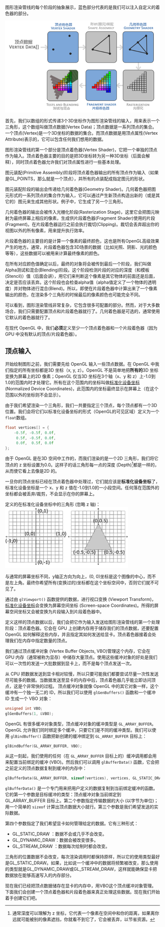 图形渲染管线的每个阶段的抽象展示，蓝色部分代表的是我们可以注入自定义的着色器的部分。

![img](../images/OpenGL_Graphics_Pipeline.png)

首先，我们以数组的形式传递3个3D坐标作为图形渲染管线的输入，用来表示一个三角形，这个数组叫做顶点数据(Vertex Data)；顶点数据是一系列顶点的集合。一个顶点(Vertex)是一个3D坐标的数据的集合。而顶点数据是用顶点属性(Vertex Attribute)表示的，它可以包含任何我们想用的数据。

图形渲染管线的第一个部分是顶点着色器(Vertex Shader)，它把一个单独的顶点作为输入。顶点着色器主要的目的是把3D坐标转为另一种3D坐标（后面会解释），同时顶点着色器允许我们对顶点属性进行一些基本处理。

图元装配(Primitive Assembly)阶段将顶点着色器输出的所有顶点作为输入（如果是GL_POINTS，那么就是一个顶点），并所有的点装配成指定图元的形状。

图元装配阶段的输出会传递给几何着色器(Geometry Shader)。几何着色器把图元形式的一系列顶点的集合作为输入，它可以通过产生新顶点构造出新的（或是其它的）图元来生成其他形状。例子中，它生成了另一个三角形。

几何着色器的输出会被传入光栅化阶段(Rasterization Stage)，这里它会把图元映射为最终屏幕上相应的像素，生成供片段着色器(Fragment Shader)使用的片段(Fragment)。在片段着色器运行之前会执行裁切(Clipping)。裁切会丢弃超出你的视图以外的所有像素，用来提升执行效率。

片段着色器的主要目的是计算一个像素的最终颜色，这也是所有OpenGL高级效果产生的地方。通常，片段着色器包含3D场景的数据（比如光照、阴影、光的颜色等等），这些数据可以被用来计算最终像素的颜色。

在所有对应颜色值确定以后，最终的对象将会被传到最后一个阶段，我们叫做Alpha测试和混合(Blending)阶段。这个阶段检测片段的对应的深度（和模板(Stencil)）值（后面会讲），用它们来判断这个像素是其它物体的前面还是后面，决定是否应该丢弃。这个阶段也会检查alpha值（alpha值定义了一个物体的透明度）并对物体进行混合(Blend)。所以，即使在片段着色器中计算出来了一个像素输出的颜色，在渲染多个三角形的时候最后的像素颜色也可能完全不同。

可以看到，图形渲染管线非常复杂，它包含很多可配置的部分。然而，对于大多数场合，我们只需要配置顶点和片段着色器就行了。几何着色器是可选的，通常使用它默认的着色器就行了。

在现代 OpenGL 中，我们**必须**定义至少一个顶点着色器和一个片段着色器（因为 GPU 中没有默认的顶点/片段着色器）。

## 顶点输入

开始绘制图形之前，我们需要先给 OpenGL 输入一些顶点数据。在 OpenGL 中我们指定的所有坐标都是3D 坐标（x, y, z）。OpenGL 不是简单地把**所有的**3D 坐标变换为屏幕上的2D 像素；OpenGL 仅当3D 坐标在3个轴（x、y 和 z）上-1.0到1.0的范围内时才处理它。所有在这个范围内的坐标叫做[标准化设备坐标](标准化设备坐标.md) (Normalized Device Coordinates)，此范围内的坐标最终显示在屏幕上（在这个范围以外的坐标则不会显示）。

由于我们希望渲染一个三角形，我们一共要指定三个顶点，每个顶点都有一个3D位置。我们会将它们以标准化设备坐标的形式（OpenGL的可见区域）定义为一个`float`数组。

```c++
float vertices[] = {
    -0.5f, -0.5f, 0.0f,
     0.5f, -0.5f, 0.0f,
     0.0f,  0.5f, 0.0f
};
```

由于 OpenGL 是在3D 空间中工作的，而我们渲染的是一个2D 三角形，我们将它顶点的 z 坐标设置为0.0。这样子的话三角形每一点的深度 (Depth)[^depth]都是一样的，从而使它看上去像是2D 的。

> [^depth]: 通常深度可以理解为 z 坐标，它代表一个像素在空间中和你的距离，如果离你远就可能被别的像素遮挡，你就看不到它了，它会被丢弃，以节省资源。

一旦你的顶点坐标已经在顶点着色器中处理过，它们就应该是**标准化设备坐标**了，标准化设备坐标是一个 x、y 和 z 值在-1.0到1.0的一小段空间。任何落在范围外的坐标都会被丢弃/裁剪，不会显示在你的屏幕上。

定义的在标准化设备坐标中的三角形 (忽略 z 轴)：
![NDC](../images/opengl-ndc.png)

与通常的屏幕坐标不同，y轴正方向为向上，(0, 0)坐标是这个图像的中心，而不是左上角。最终你希望所有(变换过的)坐标都在这个坐标空间中，否则它们就不可见了。

通过由 `glViewport()` 函数提供的数据，进行视口变换 (Viewport Transform)，[标准化设备坐标](标准化设备坐标.md)会变换为屏幕空间坐标 (Screen-space Coordinates)。所得的屏幕空间坐标又会被变换为片段输入到片段着色器中。

定义这样的顶点数据以后，我们会把它作为输入发送给图形渲染管线的第一个处理阶段：顶点着色器。它会在 GPU 上创建内存用于储存我们的顶点数据，还要配置 OpenGL 如何解释这些内存，并且指定其如何发送给显卡。顶点着色器接着会处理我们在内存中指定数量的顶点。

我们通过顶点缓冲对象 (Vertex Buffer Objects, VBO)管理这个内存，它会在 GPU 内存（通常被称为显存）中储存大量顶点。使用这些缓冲对象的好处是我们可以一次性的发送一大批数据到显卡上，而不是每个顶点发送一次。

从 CPU 把数据发送到显卡相对较慢，所以只要可能我们都要尝试尽量一次性发送尽可能多的数据。当数据发送至显卡的内存中后，顶点着色器几乎能立即访问顶点，这是个非常快的过程。
顶点缓冲对象就像 OpenGL 中的其它对象一样，这个缓冲有一个独一无二的 ID，所以我们可以使用 `glGenBuffers()` 函数和一个缓冲 ID 生成一个 VBO 对象：

```c++
unsigned int VBO;
glGenBuffers(1, &VBO);
```

OpenGL 有很多缓冲对象类型，顶点缓冲对象的缓冲类型是 `GL_ARRAY_BUFFER`。OpenGL 允许我们同时绑定多个缓冲，只要它们是不同的缓冲类型。我们可以使用 `glBindBuffer()` 函数把新创建的缓冲绑定到 `GL_ARRAY_BUFFER` 目标上：

```c++
glBindBuffer(GL_ARRAY_BUFFER, VBO);  
```

从这一刻起，我们使用的任何（在 `GL_ARRAY_BUFFER` 目标上的）缓冲调用都会用来配置当前绑定的缓冲 (VBO)。然后我们可以调用 `glBufferData()` 函数，它会把之前定义的顶点数据复制到缓冲的内存中：

```c++
glBufferData(GL_ARRAY_BUFFER, sizeof(vertices), vertices, GL_STATIC_DRAW);
```

`glBufferData()` 是一个专门用来把用户定义的数据复制到当前绑定缓冲的函数。它的第一个参数是目标缓冲的类型：顶点缓冲对象当前绑定到 GL_ARRAY_BUFFER 目标上。第二个参数指定传输数据的大小 (以字节为单位)；用一个简单的 ` sizeof ` 计算出顶点数据大小就行。第三个参数是我们希望发送的实际数据。

第四个参数指定了我们希望显卡如何管理给定的数据。它有三种形式：

- GL_STATIC_DRAW ：数据不会或几乎不会改变。
- GL_DYNAMIC_DRAW：数据会被改变很多。
- GL_STREAM_DRAW ：数据每次绘制时都会改变。

三角形的位置数据不会改变，每次渲染调用时都保持原样，所以它的使用类型最好是GL_STATIC_DRAW。如果，比如说一个缓冲中的数据将频繁被改变，那么使用的类型就是GL_DYNAMIC_DRAW或GL_STREAM_DRAW，这样就能确保显卡把数据放在能够高速写入的内存部分。

现在我们已经把顶点数据储存在显卡的内存中，用VBO这个顶点缓冲对象管理。下面我们会创建一个顶点着色器和片段着色器来真正处理这些数据。现在我们开始着手创建它们吧。